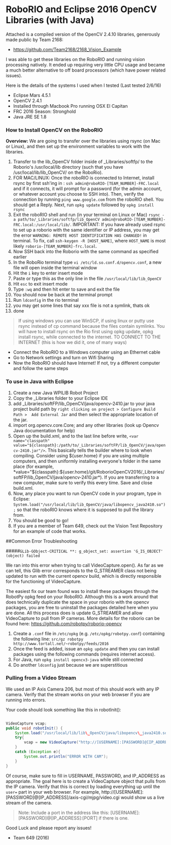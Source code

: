 RoboRIO and Eclipse 2016 OpenCV Libraries (with Java)
===================

Attached is a compiled version of the OpenCV 2.4.10 libraries, generously made public by Team 2168: 
* https://github.com/Team2168/2168_Vision_Example

I was able to get these libraries on the RoboRIO and running vision processing natively. It ended up requiring very little CPU usage and became a much better alternative to off board processors (which have power related issues).

Here is the details of the systems I used when I tested (Last tested 2/6/16)
* Eclipse Mars 4.5.1
* OpenCV 2.4.1
* Installed through Macbook Pro running OSX El Capitan
* FRC 2016 Season: Stronghold
* Java JRE SE 1.8

### How to Install OpenCV on the RoboRIO

**Overview:** We are going to transfer over the libraries using rsync (on Mac or Linux), and then set up the environment variables to work with the libraries.

1. Transfer to the lib_OpenCV folder inside of _Libraries/softfp/ to the Roborio's /usr/local/lib directory (such that you have /usr/local/lib/lib_OpenCV/ on the RoboRio).
2. FOR MAC/LINUX: Once the roboRIO is connected to Internet, install rsync by first ssh'ing in : `ssh admin@roboRIO-[TEAM_NUMBER]-FRC.local` and if it connects, it will prompt for a password (for the admin account, or whatever account you choose to SSH into). Then, verify the connection by running `ping www.google.com` from the roboRIO shell. You should get a Reply. Next, run `opkg update` followed by `opkg install rsync`
3. Exit the roboRIO shell and run (in your terminal on Linux or Mac) `rsync -a path/to/_Libraries/softfp/lib_OpenCV admin@roboRIO-[TEAM_NUMBER]-FRC.local:/usr/local/lib/`. IMPORTANT: If you have already used rsync to set up a roborio with the same identifier or IP address, you may get the error `WARNING: REMOTE HOST IDENTIFICATION HAS CHANGED!` in terminal. To fix, call `ssh-keygen -R [HOST_NAME]`, where `HOST_NAME` is most likely `roborio-[TEAM_NUMBER]-frc.local`.
4. Now SSH back into the Roborio with the same command as specified earlier
5. In the RoboRio terminal type `vi /etc/ld.so.conf.d/opencv.conf`, a new file will open inside the terminal window
6. Hit the `i` key to enter insert mode
7. Paste or type this as the only line in the file `/usr/local/lib/lib_OpenCV`
8. Hit `esc` to exit insert mode
9. Type `:wq` and then hit enter to save and exit the file
10. You should now be back at the terminal prompt
11. Run `ldconfig` in the rio terminal
12. you may get some lines that say xxx file is not a symlink, thats ok
13. done

>If using windows you can use WinSCP, if using linux or putty use rsync instead of cp command because the files contain symlinks. You will have to install rsync on the Rio first using opkg update, opkg install rsync, while connected to the internet. TO CONNECT TO THE INTERNET (this is how we did it, one of many ways)
- Connect the RoboRIO to a Windows computer using an Ethernet cable
- Go to Network settings and turn on Wifi Sharing
- Now the RoboRIO should have Internet! If not, try a different computer and follow the same steps

### To use in Java with Eclipse
1. Create a new Java WPILIB Robot Project
2. Copy the _Libraries folder to your Eclipse IDE
3. add _Libraries/softFP/lib_OpenCV/java/opencv-2410.jar to your java project build path by `right clicking on project > Configure Build Path >  Add External Jar` and then select the appropriate location of the jar.
4. import org.opencv.core.Core; and any other libraries (look up Opencv Java documentation for help)
5. Open up the build.xml, and to the last line before </project> write, `<var name="classpath" value="${classpath}:/path/to/_Libraries/softFP/lib_OpenCV/java/opencv-2410.jar"/>`. This basically tells the builder where to look when compiling. Consider using ${user.home} if you are using multiple computers, and then uniformly installing everyone's folder in the same place (for example, *value="${classpath}:${user.home}/git/RoborioOpenCV2016/_Libraries/softFP/lib_OpenCV/java/opencv-2410.jar*). If you are transferring to a new computer, make sure to verify this every time. Save and close build.xml.
6. Now, any place you want to run OpenCV code in your program, type in Eclipse: `System.load("/usr/local/lib/lib_OpenCV/java/libopencv_java2410.so");` so that the roboRIO knows where it is supposed to pull the library from.
7. You should be good to go!
8. If you are a member of Team 649, check out the Vision Test Repository for an example of code that works.

##Common Error Troubleshooting

#####`GLib-GObject-CRITICAL **: g_object_set: assertion 'G_IS_OBJECT' (object) failed`

We ran into this error when trying to call VideoCapture.open(). As far as we can tell, this Glib error corresponds to the G_STREAMER class not being updated to run with the current opencv build, which is directly responsible for the functioning of VideoCapture.

The easiest fix our team found was to install these packages through the RobotPy opkg feed on your RoboRIO. Although this is a work around that does technically duplicate the space in your roborio with the opencv packages, you are free to uninstall the packages detailed here when you are done. All this process does is update G_STREAMER and allow VideoCapture to pull from IP cameras. More details for the roborio can be found here: https://github.com/robotpy/roborio-opencv

1. Create a `.conf` file in `/etc/opkg` (e.g. `/etc/opkg/robotpy.conf`)
containing the following line: `src/gz robotpy http://www.tortall.net/~robotpy/feeds/2016`
2. Once the feed is added, issue an `opkg update` and then you can install
packages using the following commands (requires internet access).
3. For Java, run `opkg install opencv3-java` while still connected
4. Do another `ldconfig` just because we are superstitious


### Pulling from a Video Stream
We used an IP Axis Camera 206, but most of this should work with any IP camera. Verify that the stream works on your web browser if you are running into errors.

Your code should look something like this in robotInit():

```java

VideoCapture vcap;
public void robotInit() {
	System.load("/usr/local/lib/lib\_OpenCV/java/libopencv\_java2410.so");
	try{
		vcap = new VideoCapture("http://[USERNAME]:[PASSWORD]@[IP_ADDRESS]/axis-cgi/mjpg/video.cgi user=[USERNAME]&password=[PASSWORD]&channel=0&.mjpg");
	}
	catch (Exception e){
		System.out.println("ERROR WITH CAM");
	}
}

```

Of course, make sure to fill in USERNAME, PASSWORD, and IP\_ADDRESS as appropriate. The goal here is to create a VideoCapture object that pulls from the IP camera. Verify that this is correct by loading everything up until the `user=` part in your web browser. For example, http://[USERNAME]:[PASSWORD]@[IP\_ADDRESS]/axis-cgi/mjpg/video.cgi would show us a live stream of the camera. 

>Note: Include a port in the address like this: [USERNAME]:[PASSWORD]@[IP\_ADDRESS]:[PORT] if there is one.



Good Luck and please report any issues!

- Team 649 (2016)
